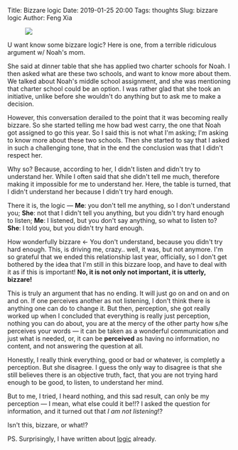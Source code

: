 Title: Bizzare logic
Date: 2019-01-25 20:00
Tags: thoughts
Slug: bizzare logic
Author: Feng Xia

<figure class="col l5 m5 s12">
  <img src="{{SITEURL}}/images/funny/short%20staff.jpg"/>
</figure>

U want know some bizzare logic? Here is one, from a terrible
ridiculous argument w/ Noah's mom.

She said at dinner table that she has applied two charter schools for
Noah. I then asked what are these two schools, and want to know more
about them. We talked about Noah's middle school assignment, and she
was mentioning that charter school could be an option. I was rather
glad that she took an initiative, unlike before she wouldn't do
anything but to ask me to make a decision.

However, this conversation derailed to the point that it was becoming
really bizzare. So she started telling me how bad west carry, the one
that Noah got assigned to go this year. So I said this is not what I'm
asking; I'm asking to know more about these two schools. Then she
started to say that I asked in such a challenging tone, that in the
end the conclusion was that I didn't respect her. 

Why so? Because, according to her, I didn't listen and didn't try to
understand her. While I often said that she didn't tell me much,
therefore making it impossible for me to understand her. Here, the
table is turned, that I didn't understand her because I didn't try
hard enough.

There it is, the logic &mdash; **Me**: you don't tell me anything, so I don't
understand you; **She**: not that I didn't tell you anything, but you
didn't try hard enough to listen; **Me**: I listened, but you don't
say anything, so what to listen to? **She**: I told you, but you
didn't try hard enough.

How wonderfully bizzare &larr; You don't understand, because you didn't try
hard enough. This, is driving me, crazy.. well, it was, but not
anymore. I'm so grateful that we ended this relationship last year,
officially, so I don't get bothered by the idea that I'm still in this
bizzare loop, and have to deal with it as if this is important! **No, it
is not only not important, it is utterly, bizzare!**

This is truly an argument that has no ending. It will just go on and
on and on and on. If one perceives another as not listening, I don't
think there is anything one can do to change it. But then, perception,
she got really worked up when I concluded that everything is really
just perception, nothing you can do about, you are at the mercy of the
other party how s/he perceives your words &mdash; it can be taken as a
wonderful communication and just what is needed, or, it can be
**perceived** as having no information, no content, and not answering
the question at all.

Honestly, I really think everything, good or bad or whatever, is
completly a perception. But she disagree. I guess the only way to
disagree is that she still believes there is an objective truth, fact,
that you are not trying hard enough to be good, to listen, to
understand her mind.

But to me, I tried, I heard nothing, and this sad result, can only be
my perception &mdash; I mean, what else could it be!!? I asked the
question for information, and it turned out that _I am not
listening_!?

Isn't this, bizzare, or what!?

PS. Surprisingly, I have written about [logic][1] already.

[1]: {filename}/thoughts/logic.md
